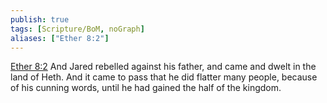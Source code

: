 ```yaml
---
publish: true
tags: [Scripture/BoM, noGraph]
aliases: ["Ether 8:2"]
---
```

[Ether 8:2](https://churchofjesuschrist.org/study/scriptures/bofm/ether/8?lang=eng&id=p2#p2) And Jared rebelled against his father, and came and dwelt in the land of Heth. And it came to pass that he did flatter many people, because of his cunning words, until he had gained the half of the kingdom.
